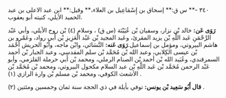 ٣٤٠ -** س ق:** إسحاق بن إِسْمَاعِيل بن العلاء،** وقيل:** ابن عبد الاعلى بن عبد الحميد الأيلي، كنيته أبو يعقوب.

**رَوَى عَن:** خالد بْن نزار، وسفيان بْن عُيَيْنَة (س ق) ، وسلام (٤) بْن روح الأيلي، وأبي عَبْد الرَّحْمَنِ عَبد اللَّهِ بْن يزيد المقرئ، وعَبد المجيد بْن عَبْد الْعَزِيزِ بْن أَبي رواد، وعَمْرو بن هاشم البيروتي، ومؤمل بن إسماعيل.**رَوَى عَنه:** النَّسَائي، وابْن ماجه، وأَبُو الحريش أَحْمَد بْن عيسى الكِلابي، وعبد الله بْن مُحَمَّد بْن سلم المقدسي، وعبد الجبار بْن أحمد السمرقندي، وعُبَيد الله بْن أحمد بْن الصنام الرملي، ومحمد بْن أَبي حرملة القلزمي، وأبو عَبْد الرحمن مُحَمَّد بْن عَبد اللَّهِ بْن عبد السلام مكحول البيروتي، ومحمد بْن مُحَمَّد بْن الأشعث الكوفي، ومحمد بْن مسلم بْن وارة الرازي (١) .

**قال أَبُو سَعِيد بْن يونس:** توفي بأيلة في ذي الحجة سنة ثمان وخمسين ومئتين (٢) .